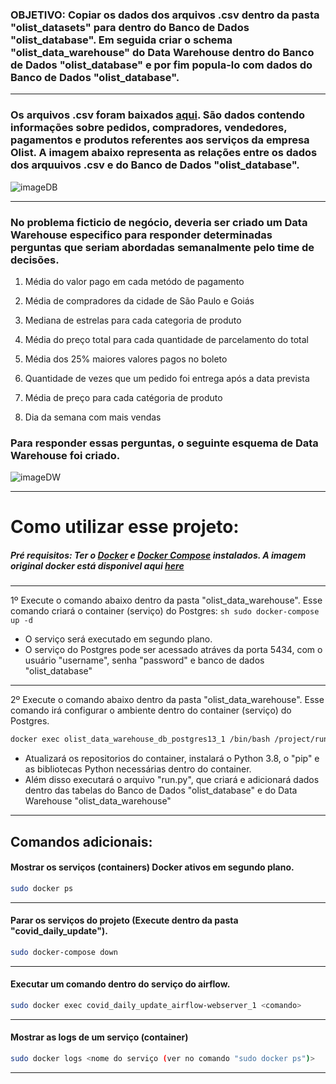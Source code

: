 ### OBJETIVO: Copiar os dados dos arquivos .csv dentro da pasta "olist_datasets" para dentro do Banco de Dados "olist_database". Em seguida criar o schema "olist_data_warehouse" do Data Warehouse dentro do Banco de Dados "olist_database" e por fim popula-lo com dados do Banco de Dados "olist_database".

---

### Os arquivos .csv foram baixados [aqui](https://www.kaggle.com/olistbr/brazilian-ecommerce). São dados contendo informações sobre pedidos, compradores, vendedores, pagamentos e produtos referentes aos serviços da empresa Olist. A imagem abaixo representa as relações entre os dados dos arquuivos .csv e do Banco de Dados "olist_database".

![imageDB](https://i.imgur.com/HRhd2Y0.png)

---
### No problema ficticio de negócio, deveria ser criado um Data Warehouse especifico para responder determinadas perguntas que seriam abordadas semanalmente pelo time de decisões.

1. Média do valor pago em cada metódo de pagamento

2. Média de compradores da cidade de São Paulo e Goiás

3. Mediana de estrelas para cada categoria de produto

4. Média do preço total para cada quantidade de parcelamento do total

5. Média dos 25% maiores valores pagos no boleto

6. Quantidade de vezes que um pedido foi entrega após a data prevista

7. Média de preço para cada catégoria de produto

8. Dia da semana com mais vendas

### Para responder essas perguntas, o seguinte esquema de Data Warehouse foi criado.

![imageDW](https://i.imgur.com/7BkaiJH.png)

---

# Como utilizar esse projeto:

##### Pré requisitos: Ter o [Docker](https://www.docker.com) e [Docker Compose](https://docs.docker.com/compose/install/#install-compose) instalados. A imagem original docker está disponivel aqui [here](https://airflow.apache.org/docs/apache-airflow/stable/docker-compose.yaml)

---
1º Execute o comando abaixo dentro da pasta "olist_data_warehouse". Esse comando criará o container (serviço) do Postgres:
    ```sh
    sudo docker-compose up -d
    ```
- O serviço será executado em segundo plano. 
- O serviço do Postgres pode ser acessado atráves da porta 5434, com o usuário "username", senha "password" e banco de dados "olist_database"

---
2º Execute o comando abaixo dentro da pasta "olist_data_warehouse". Esse comando irá configurar o ambiente dentro do container (serviço) do Postgres.
   ```sh
   docker exec olist_data_warehouse_db_postgres13_1 /bin/bash /project/run.sh
   ```
   
- Atualizará os repositorios do container, instalará o Python 3.8, o "pip" e as bibliotecas Python necessárias dentro do container.
- Além disso executará o arquivo "run.py", que criará e adicionará dados dentro das tabelas do Banco de Dados "olist_database" e do Data Warehouse "olist_data_warehouse"
  

---

## Comandos adicionais:

#### Mostrar os serviços (containers) Docker ativos em segundo plano.
```sh
sudo docker ps
```

---
#### Parar os serviços do projeto (Execute dentro da pasta "covid_daily_update").
```sh
sudo docker-compose down
``` 
---
#### Executar um comando dentro do serviço do airflow.
```sh
sudo docker exec covid_daily_update_airflow-webserver_1 <comando>
```

---
#### Mostrar as logs de um serviço (container)
```sh
sudo docker logs <nome do serviço (ver no comando "sudo docker ps")>
```
---

